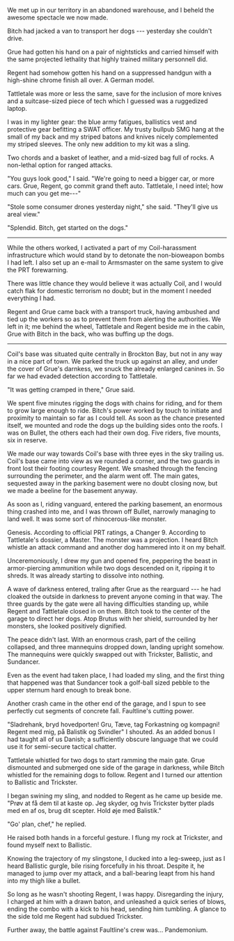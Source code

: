 We met up in our territory in an abandoned warehouse, and I beheld the awesome spectacle we now
made.

Bitch had jacked a van to transport her dogs --- yesterday she couldn't drive.

Grue had gotten his hand on a pair of nightsticks and carried himself with the same projected
lethality that highly trained military personnell did.

Regent had somehow gotten his hand on a suppressed handgun with a high-shine chrome
finish all over. A German model.

Tattletale was more or less the same, save for the inclusion of more knives and a suitcase-sized
piece of tech which I guessed was a ruggedized laptop.

I was in my lighter gear: the blue army fatigues, ballistics vest and protective gear befitting
a SWAT officer. My trusty bullpub SMG hang at the small of my back and my striped batons and knives
nicely complemented my striped sleeves. The only new addition to my kit was a sling.

Two chords and a basket of leather, and a mid-sized bag full of rocks. A non-lethal option for ranged
attacks.

"You guys look good," I said. "We're going to need a bigger car, or more cars. Grue, Regent, go commit
grand theft auto. Tattletale, I need intel; how much can you get me---"

"Stole some consumer drones yesterday night," she said. "They'll give us areal view."

"Splendid. Bitch, get started on the dogs."

----

While the others worked, I activated a part of my Coil-harassment infrastructure which would
stand by to detonate the non-bioweapon bombs I had left. I also set up an e-mail to Armsmaster on
the same system to give the PRT forewarning.

There was little chance they would believe it was actually Coil, and I would catch flak for domestic
terrorism no doubt; but in the moment I needed everything I had.

Regent and Grue came back with a transport truck, having ambushed and tied up the workers so
as to prevent them from alerting the authorities. We left in it; me behind the wheel,
Tattletale and Regent beside me in the cabin, Grue with Bitch in the back, who was buffing up the dogs.

---- 

Coil's base was situated quite centrally in Brockton Bay, but not in any way in a nice part of town.
We parked the truck up against an alley, and under the cover of Grue's darnkess, we snuck the already enlarged
canines in. So far we had evaded detection according to Tattletale.

"It was getting cramped in there," Grue said.

We spent five minutes rigging the dogs with chains for riding, and for them to grow large enough to ride.
Bitch's power worked by touch to initiate and proximity to maintain so far as I could tell. As soon as
the chance presented itself, we mounted and rode the dogs up the building sides onto the roofs.
I was on Bullet, the others each had their own dog. Five riders, five mounts, six in reserve.

We made our way towards Coil's base with three eyes in the sky trailing us. Coil's base came into view
as we rounded a corner, and the two guards in front lost their footing courtesy Regent. We smashed through
the fencing surrounding the perimeter, and the alarm went off. The main gates, sequested away in the parking
basement were no doubt closing now, but we made a beeline for the basement anyway.

As soon as I, riding vanguard, entered the parking basement, an enormous
thing crashed into me, and I was thrown off Bullet, narrowly managing to land well. It was some sort
of rhinocerous-like monster.

Genesis. According to official PRT ratings, a Changer 9. According to Tattletale's dossier, a Master.
The monster was a projection. I heard Bitch whistle an attack command and another dog hammered into it on my behalf.

Unceremoniously, I drew my gun and opened fire, peppering the beast in armor-piercing ammunition while two
dogs descended on it, ripping it to shreds. It was already starting to dissolve into nothing.

A wave of darkness entered, traling after Grue as the rearguard --- he had cloaked the outside in darkness to
prevent anyone coming in that way. The three guards by the gate were all having difficulties standing up,
while Regent and Tattletale closed in on them. Bitch took to the center of the garage to direct her dogs.
Atop Brutus with her shield, surrounded by her monsters, she looked positively dignified.

The peace didn't last. With an enormous crash, part of the ceiling collapsed, and three mannequins dropped
down, landing upright somehow. The mannequins were quickly swapped out with Trickster, Ballistic, and Sundancer.

Even as the event had taken place, I had loaded my sling, and the first thing that happened was that Sundancer
took a golf-ball sized pebble to the upper sternum hard enough to break bone.

Another crash came in the other end of the garage, and I spun to see perfectly cut segments of concrete fall.
Faultline's cutting power. 

"Sladrehank, bryd hovedporten! Gru, Tæve, tag Forkastning og kompagni!
Regent med mig, på Balistik og Svindler" I shouted. As an added bonus
I had taught all of us Danish; a sufficiently obscure language that we could
use it for semi-secure tactical chatter.

Tattletale whistled for two dogs to start ramming the main gate. Grue dismounted and submerged one side of the garage
in darkness, while Bitch whistled for the remaining dogs to follow. Regent and I turned our attention to Ballistic
and Trickster.

I began swining my sling, and nodded to Regent as he came up beside me. "Prøv at få dem til at kaste op. Jeg skyder,
og hvis Trickster bytter plads med en af os, brug dit scepter. Hold øje med Balistik."

"Go' plan, chef," he replied.

He raised both hands in a forceful gesture. I flung my rock at Trickster, and found myself next to Ballistic.

Knowing the trajectory of my slingstone, I ducked into a leg-sweep, just as I heard Ballistic gurgle, bile rising
forcefully in his throat. Despite it, he managed to jump over my attack, and a ball-bearing leapt from his hand
into my thigh like a bullet.

So long as he wasn't shooting Regent, I was happy. Disregarding the injury, I charged at him with a drawn baton, and
unleashed a quick series of blows, ending the combo with a kick to his head, sending him tumbling. A glance 
to the side told me Regent had subdued Trickster.

Further away, the battle against Faultline's crew was... Pandemonium.
